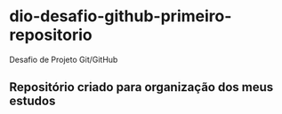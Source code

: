 # dio-desafio-github-primeiro-repositorio
Desafio de Projeto Git/GitHub

## Repositório criado para organização dos meus estudos
